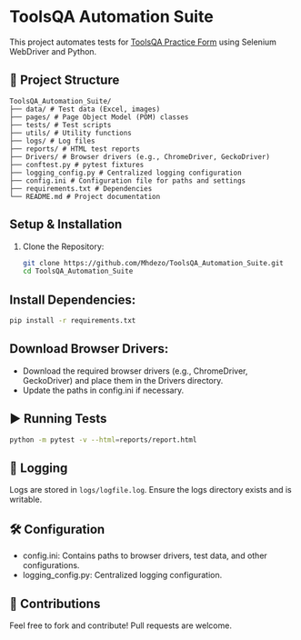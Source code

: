 # ToolsQA Automation Suite

This project automates tests for [ToolsQA Practice Form](https://demoqa.com/automation-practice-form) using Selenium WebDriver and Python.

## 📂 Project Structure
```
ToolsQA_Automation_Suite/
├── data/ # Test data (Excel, images)
├── pages/ # Page Object Model (POM) classes
├── tests/ # Test scripts
├── utils/ # Utility functions
├── logs/ # Log files
├── reports/ # HTML test reports
├── Drivers/ # Browser drivers (e.g., ChromeDriver, GeckoDriver)
├── conftest.py # pytest fixtures
├── logging_config.py # Centralized logging configuration
├── config.ini # Configuration file for paths and settings
├── requirements.txt # Dependencies
└── README.md # Project documentation
```

##   Setup & Installation

1. Clone the Repository:
   ```sh
   git clone https://github.com/Mhdezo/ToolsQA_Automation_Suite.git
   cd ToolsQA_Automation_Suite
   ```
## Install Dependencies:
```sh
pip install -r requirements.txt
```
## Download Browser Drivers:

- Download the required browser drivers (e.g., ChromeDriver, GeckoDriver) and place them in the Drivers directory.
- Update the paths in config.ini if necessary.

## ▶️ Running Tests
```sh
python -m pytest -v --html=reports/report.html
```

## 📜 Logging
Logs are stored in `logs/logfile.log`.
Ensure the logs directory exists and is writable.

## 🛠 Configuration
- config.ini: Contains paths to browser drivers, test data, and other configurations.
- logging_config.py: Centralized logging configuration.

## 🤝 Contributions
Feel free to fork and contribute! Pull requests are welcome.
